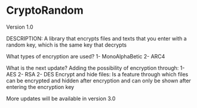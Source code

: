 # CryptoRandom

Version 1.0

DESCRIPTION:
    A library that encrypts files and texts that you enter with a random key, which is the same key that decrypts


What types of encryption are used?
     1- MonoAlphaBetic
     2- ARC4

What is the next update?
    Adding the possibility of encryption through:
        1- AES
        2- RSA
        2- DES
    Encrypt and hide files:
        Is a feature through which files can be encrypted and hidden after encryption and can only be shown after entering the  encryption key
        
   More updates will be available in version 3.0













